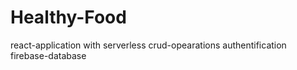 # Healthy-Food
react-application with serverless
crud-opearations
authentification
firebase-database
